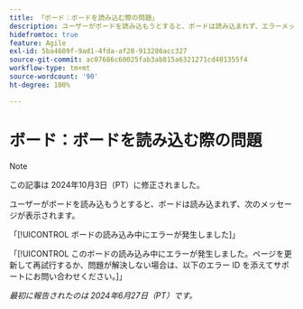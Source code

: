 ```yaml
---
title: 「ボード：ボードを読み込む際の問題」
description: ユーザーがボードを読み込もうとすると、ボードは読み込まれず、エラーメッセージが表示されます。
hidefromtoc: true
feature: Agile
exl-id: 5ba4609f-9ad1-4fda-af28-913286acc327
source-git-commit: ac07686c60025fab3ab815a6321271cd401355f4
workflow-type: tm+mt
source-wordcount: '90'
ht-degree: 100%

---
```


# ボード：ボードを読み込む際の問題

>[!NOTE]
>
>この記事は 2024年10月3日（PT）に修正されました。

ユーザーがボードを読み込もうとすると、ボードは読み込まれず、次のメッセージが表示されます。

「[!UICONTROL ボードの読み込み中にエラーが発生しました]」

「[!UICONTROL このボードの読み込み中にエラーが発生しました。ページを更新して再試行するか、問題が解決しない場合は、以下のエラー ID を添えてサポートにお問い合わせください。]」

_最初に報告されたのは 2024年6月27日（PT）です。_
